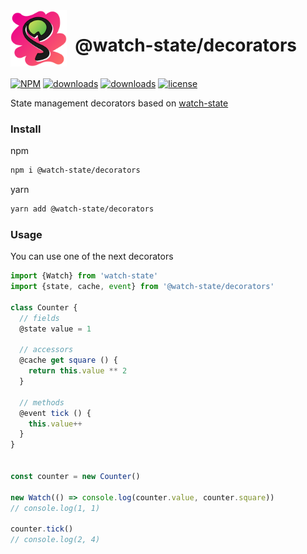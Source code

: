 <a href="https://www.npmjs.com/package/watch-state">
  <img src="https://raw.githubusercontent.com/d8corp/watch-state/v3.3.1/img/logo.svg" align="left" width="90" height="90" alt="Watch-State logo by Mikhail Lysikov">
</a>

# &nbsp; @watch-state/decorators

&nbsp;  
[![NPM](https://img.shields.io/npm/v/@watch-state/decorators.svg)](https://www.npmjs.com/package/@watch-state/decorators)
[![downloads](https://img.shields.io/npm/dm/@watch-state/decorators.svg)](https://www.npmtrends.com/@watch-state/decorators)
[![downloads](https://img.shields.io/badge/Changelog-⋮-brightgreen)](https://changelogs.xyz/@watch-state/decorators)
[![license](https://img.shields.io/npm/l/@watch-state/decorators)](https://github.com/d8corp/watch-state-decorators/blob/master/LICENSE)

State management decorators based on [watch-state](https://www.npmjs.com/package/watch-state)

### Install
npm
```bash
npm i @watch-state/decorators
```
yarn
```bash
yarn add @watch-state/decorators
```
### Usage
You can use one of the next decorators
```javascript
import {Watch} from 'watch-state'
import {state, cache, event} from '@watch-state/decorators'

class Counter {
  // fields
  @state value = 1

  // accessors
  @cache get square () {
    return this.value ** 2
  }

  // methods
  @event tick () {
    this.value++
  }
}


const counter = new Counter()

new Watch(() => console.log(counter.value, counter.square))
// console.log(1, 1)

counter.tick()
// console.log(2, 4)
```
